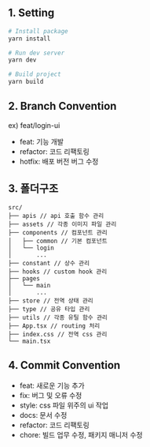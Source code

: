 ## 1. Setting

```bash
# Install package
yarn install

# Run dev server
yarn dev

# Build project
yarn build
```

## 2. Branch Convention

ex) feat/login-ui

- feat: 기능 개발
- refactor: 코드 리팩토링
- hotfix: 배포 버전 버그 수정

## 3. 폴더구조

```
src/
├── apis // api 호출 함수 관리
├── assets // 각종 이미지 파일 관리
├── components // 컴포넌트 관리
│   ├── common // 기본 컴포넌트
│   └── login
│       ...
├── constant // 상수 관리
├── hooks // custom hook 관리
├── pages
│   └── main
│       ...
├── store // 전역 상태 관리
├── type // 공유 타입 관리
├── utils // 각종 유틸 함수 관리
├── App.tsx // routing 처리
├── index.css // 전역 css 관리
└── main.tsx
```

## 4. Commit Convention

- feat: 새로운 기능 추가
- fix: 버그 및 오류 수정
- style: css 파일 위주의 ui 작업
- docs: 문서 수정
- refactor: 코드 리팩토링
- chore: 빌드 업무 수정, 패키지 매니저 수정
